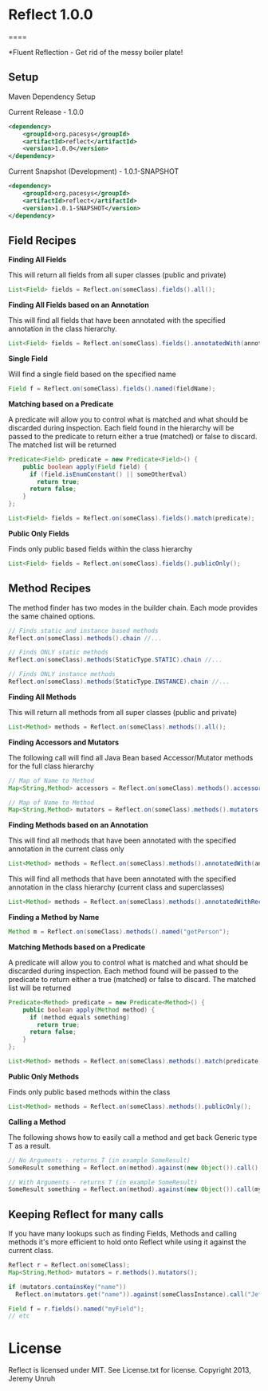 # Reflect 1.0.0
====

*Fluent Reflection - Get rid of the messy boiler plate!

## Setup

Maven Dependency Setup

Current Release - 1.0.0
```xml
<dependency>
	<groupId>org.pacesys</groupId>
	<artifactId>reflect</artifactId>
	<version>1.0.0</version>
</dependency>
```

Current Snapshot (Development) - 1.0.1-SNAPSHOT
```xml
<dependency>
	<groupId>org.pacesys</groupId>
	<artifactId>reflect</artifactId>
	<version>1.0.1-SNAPSHOT</version>
</dependency>
```
## Field Recipes

**Finding All Fields**

This will return all fields from all super classes (public and private)
```java
List<Field> fields = Reflect.on(someClass).fields().all();
````

**Finding All Fields based on an Annotation**

This will find all fields that have been annotated with the specified annotation in the class hierarchy. 
```java
List<Field> fields = Reflect.on(someClass).fields().annotatedWith(annotation);
````

**Single Field**

Will find a single field based on the specified name
```java
Field f = Reflect.on(someClass).fields().named(fieldName);
````

**Matching based on a Predicate**

A predicate will allow you to control what is matched and what should be discarded during inspection.  Each field found in the hierarchy will be passed to the predicate to return either a true (matched) or false to discard.  The matched list will be returned
```java
Predicate<Field> predicate = new Predicate<Field>() {
	public boolean apply(Field field) {
	  if (field.isEnumConstant() || someOtherEval)
	  	return true;
	  return false;
	}
};

List<Field> fields = Reflect.on(someClass).fields().match(predicate);
````
**Public Only Fields**

Finds only public based fields within the class hierarchy
```java
List<Field> fields = Reflect.on(someClass).fields().publicOnly();
````
## Method Recipes

The method finder has two modes in the builder chain.  Each mode provides the same chained options.

```java
// Finds static and instance based methods
Reflect.on(someClass).methods().chain //...

// Finds ONLY static methods
Reflect.on(someClass).methods(StaticType.STATIC).chain //...

// Finds ONLY instance methods
Reflect.on(someClass).methods(StaticType.INSTANCE).chain //...
````
**Finding All Methods**

This will return all methods from all super classes (public and private)
```java
List<Method> methods = Reflect.on(someClass).methods().all();
````
**Finding Accessors and Mutators**

The following call will find all Java Bean based Accessor/Mutator methods for the full class hierarchy
```java
// Map of Name to Method
Map<String,Method> accessors = Reflect.on(someClass).methods().accessors();

// Map of Name to Method
Map<String,Method> mutators = Reflect.on(someClass).methods().mutators();
````
**Finding Methods based on an Annotation**

This will find all methods that have been annotated with the specified annotation in the current class only
```java
List<Method> methods = Reflect.on(someClass).methods().annotatedWith(annotation);
````
This will find all methods that have been annotated with the specified annotation in the class hierarchy (current class and superclasses)
```java
List<Method> methods = Reflect.on(someClass).methods().annotatedWithRecursive(annotation);
````
**Finding a Method by Name**

```java
Method m = Reflect.on(someClass).methods().named("getPerson");
```
**Matching Methods based on a Predicate**

A predicate will allow you to control what is matched and what should be discarded during inspection.  Each method found will be passed to the predicate to return either a true (matched) or false to discard.  The matched list will be returned
```java
Predicate<Method> predicate = new Predicate<Method>() {
	public boolean apply(Method method) {
	  if (method equals something)
	  	return true;
	  return false;
	}
};

List<Method> methods = Reflect.on(someClass).methods().match(predicate);
````
**Public Only Methods**

Finds only public based methods within the class
```java
List<Method> methods = Reflect.on(someClass).methods().publicOnly();
````
**Calling a Method**

The following shows how to easily call a method and get back Generic type T as a result. 
```java
// No Arguments - returns T (in example SomeResult)
SomeResult something = Reflect.on(method).against(new Object()).call(); 

// With Arguments - returns T (in example SomeResult)
SomeResult something = Reflect.on(method).against(new Object()).call(myVarArgs);
````
## Keeping Reflect for many calls

If you have many lookups such as finding Fields, Methods and calling methods it's more efficient to hold onto Reflect while using it against the current class.

```java
Reflect r = Reflect.on(someClass);
Map<String,Method> mutators = r.methods().mutators();

if (mutators.containsKey("name"))
  Reflect.on(mutators.get("name")).against(someClassInstance).call("Jeff");

Field f = r.fields().named("myField");
// etc
````

# License

Reflect is licensed under MIT.  See License.txt for license.  Copyright 2013, Jeremy Unruh
